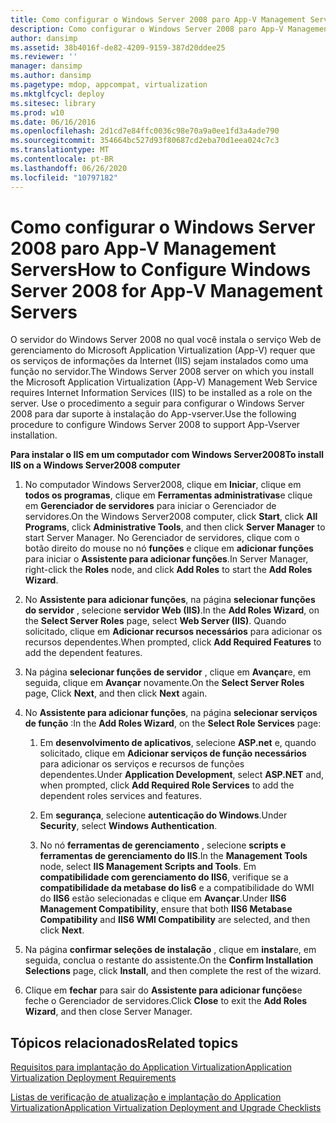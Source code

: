 ```yaml
---
title: Como configurar o Windows Server 2008 paro App-V Management Servers
description: Como configurar o Windows Server 2008 paro App-V Management Servers
author: dansimp
ms.assetid: 38b4016f-de82-4209-9159-387d20ddee25
ms.reviewer: ''
manager: dansimp
ms.author: dansimp
ms.pagetype: mdop, appcompat, virtualization
ms.mktglfcycl: deploy
ms.sitesec: library
ms.prod: w10
ms.date: 06/16/2016
ms.openlocfilehash: 2d1cd7e84ffc0036c98e70a9a0ee1fd3a4ade790
ms.sourcegitcommit: 354664bc527d93f80687cd2eba70d1eea024c7c3
ms.translationtype: MT
ms.contentlocale: pt-BR
ms.lasthandoff: 06/26/2020
ms.locfileid: "10797182"
---
```

# <span data-ttu-id="c98ea-103">Como configurar o Windows Server 2008 paro App-V Management Servers</span><span class="sxs-lookup"><span data-stu-id="c98ea-103">How to Configure Windows Server 2008 for App-V Management Servers</span></span>


<span data-ttu-id="c98ea-104">O servidor do Windows Server 2008 no qual você instala o serviço Web de gerenciamento do Microsoft Application Virtualization (App-V) requer que os serviços de informações da Internet (IIS) sejam instalados como uma função no servidor.</span><span class="sxs-lookup"><span data-stu-id="c98ea-104">The Windows Server 2008 server on which you install the Microsoft Application Virtualization (App-V) Management Web Service requires Internet Information Services (IIS) to be installed as a role on the server.</span></span> <span data-ttu-id="c98ea-105">Use o procedimento a seguir para configurar o Windows Server 2008 para dar suporte à instalação do App-vserver.</span><span class="sxs-lookup"><span data-stu-id="c98ea-105">Use the following procedure to configure Windows Server 2008 to support App-Vserver installation.</span></span>

**<span data-ttu-id="c98ea-106">Para instalar o IIS em um computador com Windows Server2008</span><span class="sxs-lookup"><span data-stu-id="c98ea-106">To install IIS on a Windows Server2008 computer</span></span>**

1.  <span data-ttu-id="c98ea-107">No computador Windows Server2008, clique em **Iniciar**, clique em **todos os programas**, clique em **Ferramentas administrativas**e clique em **Gerenciador de servidores** para iniciar o Gerenciador de servidores.</span><span class="sxs-lookup"><span data-stu-id="c98ea-107">On the Windows Server2008 computer, click **Start**, click **All Programs**, click **Administrative Tools**, and then click **Server Manager** to start Server Manager.</span></span> <span data-ttu-id="c98ea-108">No Gerenciador de servidores, clique com o botão direito do mouse no nó **funções** e clique em **adicionar funções** para iniciar o **Assistente para adicionar funções**.</span><span class="sxs-lookup"><span data-stu-id="c98ea-108">In Server Manager, right-click the **Roles** node, and click **Add Roles** to start the **Add Roles Wizard**.</span></span>

2.  <span data-ttu-id="c98ea-109">No **Assistente para adicionar funções**, na página **selecionar funções do servidor** , selecione **servidor Web (IIS)**.</span><span class="sxs-lookup"><span data-stu-id="c98ea-109">In the **Add Roles Wizard**, on the **Select Server Roles** page, select **Web Server (IIS)**.</span></span> <span data-ttu-id="c98ea-110">Quando solicitado, clique em **Adicionar recursos necessários** para adicionar os recursos dependentes.</span><span class="sxs-lookup"><span data-stu-id="c98ea-110">When prompted, click **Add Required Features** to add the dependent features.</span></span>

3.  <span data-ttu-id="c98ea-111">Na página **selecionar funções de servidor** , clique em **Avançar**e, em seguida, clique em **Avançar** novamente.</span><span class="sxs-lookup"><span data-stu-id="c98ea-111">On the **Select Server Roles** page, Click **Next**, and then click **Next** again.</span></span>

4.  <span data-ttu-id="c98ea-112">No **Assistente para adicionar funções**, na página **selecionar serviços de função** :</span><span class="sxs-lookup"><span data-stu-id="c98ea-112">In the **Add Roles Wizard**, on the **Select Role Services** page:</span></span>

    1.  <span data-ttu-id="c98ea-113">Em **desenvolvimento de aplicativos**, selecione **ASP.net** e, quando solicitado, clique em **Adicionar serviços de função necessários** para adicionar os serviços e recursos de funções dependentes.</span><span class="sxs-lookup"><span data-stu-id="c98ea-113">Under **Application Development**, select **ASP.NET** and, when prompted, click **Add Required Role Services** to add the dependent roles services and features.</span></span>

    2.  <span data-ttu-id="c98ea-114">Em **segurança**, selecione **autenticação do Windows**.</span><span class="sxs-lookup"><span data-stu-id="c98ea-114">Under **Security**, select **Windows Authentication**.</span></span>

    3.  <span data-ttu-id="c98ea-115">No nó **ferramentas de gerenciamento** , selecione **scripts e ferramentas de gerenciamento do IIS**.</span><span class="sxs-lookup"><span data-stu-id="c98ea-115">In the **Management Tools** node, select **IIS Management Scripts and Tools**.</span></span> <span data-ttu-id="c98ea-116">Em **compatibilidade com gerenciamento do IIS6**, verifique se a **compatibilidade da metabase do Iis6** e a compatibilidade do WMI do **IIS6** estão selecionadas e clique em **Avançar**.</span><span class="sxs-lookup"><span data-stu-id="c98ea-116">Under **IIS6 Management Compatibility**, ensure that both **IIS6 Metabase Compatibility** and **IIS6 WMI Compatibility** are selected, and then click **Next**.</span></span>

5.  <span data-ttu-id="c98ea-117">Na página **confirmar seleções de instalação** , clique em **instalar**e, em seguida, conclua o restante do assistente.</span><span class="sxs-lookup"><span data-stu-id="c98ea-117">On the **Confirm Installation Selections** page, click **Install**, and then complete the rest of the wizard.</span></span>

6.  <span data-ttu-id="c98ea-118">Clique em **fechar** para sair do **Assistente para adicionar funções**e feche o Gerenciador de servidores.</span><span class="sxs-lookup"><span data-stu-id="c98ea-118">Click **Close** to exit the **Add Roles Wizard**, and then close Server Manager.</span></span>

## <span data-ttu-id="c98ea-119">Tópicos relacionados</span><span class="sxs-lookup"><span data-stu-id="c98ea-119">Related topics</span></span>


[<span data-ttu-id="c98ea-120">Requisitos para implantação do Application Virtualization</span><span class="sxs-lookup"><span data-stu-id="c98ea-120">Application Virtualization Deployment Requirements</span></span>](application-virtualization-deployment-requirements.md)

[<span data-ttu-id="c98ea-121">Listas de verificação de atualização e implantação do Application Virtualization</span><span class="sxs-lookup"><span data-stu-id="c98ea-121">Application Virtualization Deployment and Upgrade Checklists</span></span>](application-virtualization-deployment-and-upgrade-checklists.md)

 

 





